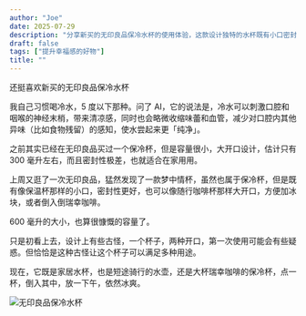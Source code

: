 ```yaml
---
author: "Joe"
date: 2025-07-29
description: "分享新买的无印良品保冷水杯的使用体验，这款设计独特的水杯既有小口密封性好，又能大开口方便加冰"
draft: false
tags: ["提升幸福感的好物"]
title: ""
---
```


还挺喜欢新买的无印良品保冷水杯

我自己习惯喝冷水，5 度以下那种。问了 AI，它的说法是，冷水可以刺激口腔和咽喉的神经末梢，带来清凉感，同时也会略微收缩味蕾和血管，减少对口腔内其他异味（比如食物残留）的感知，使水尝起来更「纯净」。

之前其实已经在无印良品买过一个保冷杯，但是容量很小，大开口设计，估计只有 300 毫升左右，而且密封性极差，也就适合在家用用。

上周又逛了一次无印良品，猛然发现了一款梦中情杯，虽然也属于保冷杯，但是既有像保温杯那样的小口，密封性更好，也可以像随行咖啡杯那样大开口，方便加冰块，或者倒入倒瑞幸咖啡。

600 毫升的大小，也算很慷慨的容量了。

只是初看上去，设计上有些古怪，一个杯子，两种开口，第一次使用可能会有些疑惑。但恰恰是这种古怪让这个杯子可以满足多种用途。

现在，它既是家居水杯，也是短途骑行的水壶，还是大杯瑞幸咖啡的保冷杯，点一杯，倒入其中，放一下午，依然冰爽。

![无印良品保冷水杯](/images/thoughts/muji-cold-water-bottle-review/IMG_9464.webp) 